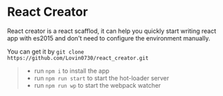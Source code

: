 # React Creator
React creator is a react scafflod, it can help you quickly start writing react app with es2015 and don't need to configure the environment manually.

You can get it by `git clone https://github.com/Lovin0730/react_creator.git`

> - run `npm i` to install the app
> - run `npm run start` to start the hot-loader server
> - run `npm run wp` to start the webpack watcher
